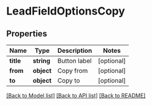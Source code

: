 # LeadFieldOptionsCopy

## Properties
Name | Type | Description | Notes
------------ | ------------- | ------------- | -------------
**title** | **string** | Button label | [optional] 
**from** | **object** | Copy from | [optional] 
**to** | **object** | Copy to | [optional] 

[[Back to Model list]](../../README.md#documentation-for-models) [[Back to API list]](../../README.md#documentation-for-api-endpoints) [[Back to README]](../../README.md)

